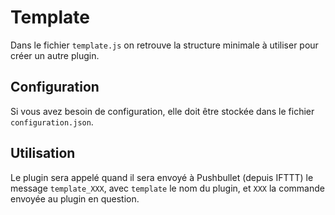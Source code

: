 # Template

Dans le fichier `template.js` on retrouve la structure minimale à utiliser pour créer un autre plugin.

## Configuration

Si vous avez besoin de configuration, elle doit être stockée dans le fichier `configuration.json`.

## Utilisation

Le plugin sera appelé quand il sera envoyé à Pushbullet (depuis IFTTT) le message `template_XXX`, avec `template` le nom du plugin, et `XXX` la commande envoyée au plugin en question.
